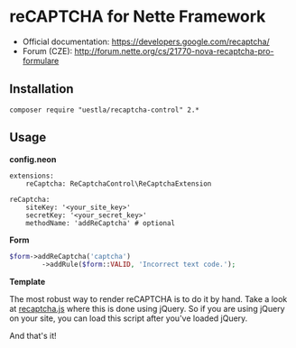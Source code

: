 reCAPTCHA for Nette Framework
=============================

* Official documentation: https://developers.google.com/recaptcha/
* Forum (CZE): http://forum.nette.org/cs/21770-nova-recaptcha-pro-formulare


Installation
------------

```
composer require "uestla/recaptcha-control" 2.*
```


Usage
-----

**config.neon**

```
extensions:
	reCaptcha: ReCaptchaControl\ReCaptchaExtension

reCaptcha:
	siteKey: '<your_site_key>'
	secretKey: '<your_secret_key>'
	methodName: 'addReCaptcha' # optional
```


**Form**

```php
$form->addReCaptcha('captcha')
		->addRule($form::VALID, 'Incorrect text code.');
```


**Template**

The most robust way to render reCAPTCHA is to do it by hand. Take a look
at [recaptcha.js](client-side/recaptcha.js) where this is done using jQuery.
So if you are using jQuery on your site, you can load this script after
you've loaded jQuery.

And that's it!
